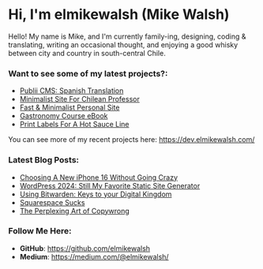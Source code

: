 # Hi, I'm elmikewalsh (Mike Walsh)




Hello! My name is Mike, and I'm currently family-ing, designing, coding & translating, writing an occasional thought, and enjoying a good whisky between city and country in south-central Chile.




### **Want to see some of my latest projects?:**
<!-- PORTFOLIO:START -->
- [Publii CMS: Spanish Translation](https://dev.elmikewalsh.com/publii-cms-spanish-translation/)
- [Minimalist Site For Chilean Professor](https://dev.elmikewalsh.com/minimalist-site-for-chilean-professor/)
- [Fast &amp; Minimalist Personal Site](https://dev.elmikewalsh.com/fast-and-minimalist-personal-site/)
- [Gastronomy Course eBook](https://dev.elmikewalsh.com/ebook-for-a-university-gastronomy-course/)
- [Print Labels For A Hot Sauce Line](https://dev.elmikewalsh.com/print-labels-for-a-hot-sauce-line/)
<!-- PORTFOLIO:END -->


You can see more of my recent projects here: https://dev.elmikewalsh.com/

### **Latest Blog Posts:**
<!-- BLOG-POST-LIST:START -->
- [Choosing A New iPhone 16 Without Going Crazy](https://www.elmikewalsh.com/choosing-a-new-iphone-16-without-going-crazy/)
- [WordPress 2024: Still My Favorite Static Site Generator](https://www.elmikewalsh.com/wordpress-2024-static-website-generator/)
- [Using Bitwarden: Keys to your Digital Kingdom](https://www.elmikewalsh.com/bitwarden-keys-to-your-digital-kingdom/)
- [Squarespace Sucks](https://www.elmikewalsh.com/squarespace-sucks/)
- [The Perplexing Art of Copywrong](https://www.elmikewalsh.com/the-perplexing-art-of-copywrong/)
<!-- BLOG-POST-LIST:END -->

### **Follow Me Here:**

- **GitHub**: https://github.com/elmikewalsh
- **Medium**: https://medium.com/@elmikewalsh/

